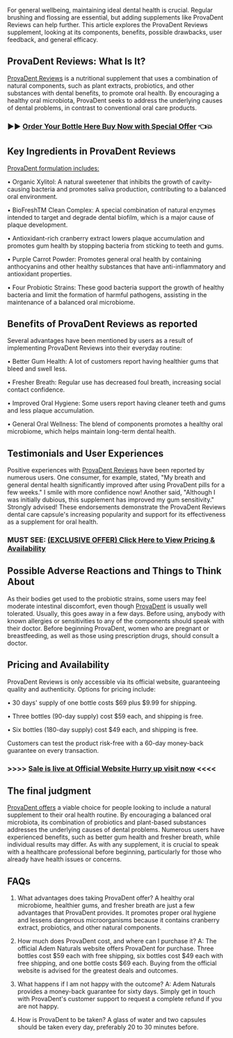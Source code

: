 For general wellbeing, maintaining ideal dental health is crucial. Regular brushing and flossing are essential, but adding supplements like ProvaDent Reviews can help further. This article explores the ProvaDent Reviews supplement, looking at its components, benefits, possible drawbacks, user feedback, and general efficacy.

## ProvaDent Reviews: What Is It?
[ProvaDent Reviews](https://dailynutraboost.com/provadent-reviews/) is a nutritional supplement that uses a combination of natural components, such as plant extracts, probiotics, and other substances with dental benefits, to promote oral health. By encouraging a healthy oral microbiota, ProvaDent seeks to address the underlying causes of dental problems, in contrast to conventional oral care products.

### ▶▶ [Order Your Bottle Here  Buy Now with Special Offer](https://dailynutraboost.com/provadent-link/) 👈💥

## Key Ingredients in ProvaDent Reviews
[ProvaDent formulation includes:](https://provadent-reviews-official.webflow.io/) 

•	Organic Xylitol: A natural sweetener that inhibits the growth of cavity-causing bacteria and promotes saliva production, contributing to a balanced oral environment.

•	BioFreshTM Clean Complex: A special combination of natural enzymes intended to target and degrade dental biofilm, which is a major cause of plaque development.

•	Antioxidant-rich cranberry extract lowers plaque accumulation and promotes gum health by stopping bacteria from sticking to teeth and gums.

•	Purple Carrot Powder: Promotes general oral health by containing anthocyanins and other healthy substances that have anti-inflammatory and antioxidant properties.

•	Four Probiotic Strains: These good bacteria support the growth of healthy bacteria and limit the formation of harmful pathogens, assisting in the maintenance of a balanced oral microbiome.


## Benefits of ProvaDent Reviews as reported

Several advantages have been mentioned by users as a result of implementing ProvaDent Reviews into their everyday routine:

•	Better Gum Health: A lot of customers report having healthier gums that bleed and swell less.

•	Fresher Breath: Regular use has decreased foul breath, increasing social contact confidence.

•	Improved Oral Hygiene: Some users report having cleaner teeth and gums and less plaque accumulation.

•	General Oral Wellness: The blend of components promotes a healthy oral microbiome, which helps maintain long-term dental health.

## Testimonials and User Experiences
Positive experiences with [ProvaDent Reviews](https://www.facebook.com/ProvaDent.Reviews.Official/) have been reported by numerous users. One consumer, for example, stated, "My breath and general dental health significantly improved after using ProvaDent pills for a few weeks." I smile with more confidence now! Another said, "Although I was initially dubious, this supplement has improved my gum sensitivity." Strongly advised!
These endorsements demonstrate the ProvaDent Reviews dental care capsule's increasing popularity and support for its effectiveness as a supplement for oral health.

### MUST SEE: [(EXCLUSIVE OFFER) Click Here to View Pricing & Availability](https://dailynutraboost.com/provadent-link/)

## Possible Adverse Reactions and Things to Think About
As their bodies get used to the probiotic strains, some users may feel moderate intestinal discomfort, even though [ProvaDent](https://www.facebook.com/events/2075180622939069/) is usually well tolerated. Usually, this goes away in a few days. Before using, anybody with known allergies or sensitivities to any of the components should speak with their doctor. Before beginning ProvaDent, women who are pregnant or breastfeeding, as well as those using prescription drugs, should consult a doctor.

## Pricing and Availability 
ProvaDent Reviews is only accessible via its official website, guaranteeing quality and authenticity. Options for pricing include:

•	30 days' supply of one bottle costs $69 plus $9.99 for shipping.

•	Three bottles (90-day supply) cost $59 each, and shipping is free.

•	Six bottles (180-day supply) cost $49 each, and shipping is free.

Customers can test the product risk-free with a 60-day money-back guarantee on every transaction.

### >>>> [Sale is live at Official Website Hurry up visit now](https://dailynutraboost.com/provadent-link/) <<<<

## The final judgment
[ProvaDent offers](https://dailynutraboost.com/provadent-link/) a viable choice for people looking to include a natural supplement to their oral health routine. By encouraging a balanced oral microbiota, its combination of probiotics and plant-based substances addresses the underlying causes of dental problems. Numerous users have experienced benefits, such as better gum health and fresher breath, while individual results may differ. As with any supplement, it is crucial to speak with a healthcare professional before beginning, particularly for those who already have health issues or concerns.

## FAQs

1.	What advantages does taking ProvaDent offer?
A healthy oral microbiome, healthier gums, and fresher breath are just a few advantages that ProvaDent provides. It promotes proper oral hygiene and lessens dangerous microorganisms because it contains cranberry extract, probiotics, and other natural components.

2.	How much does ProvaDent cost, and where can I purchase it?
A: The official Adem Naturals website offers ProvaDent for purchase. Three bottles cost $59 each with free shipping, six bottles cost $49 each with free shipping, and one bottle costs $69 each. Buying from the official website is advised for the greatest deals and outcomes.

3.	What happens if I am not happy with the outcome?
A: Adem Naturals provides a money-back guarantee for sixty days. Simply get in touch with ProvaDent's customer support to request a complete refund if you are not happy.

4.	How is ProvaDent to be taken?
A glass of water and two capsules should be taken every day, preferably 20 to 30 minutes before.



